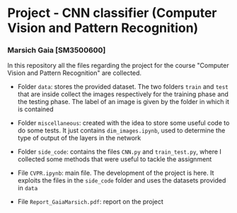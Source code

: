 # Project - CNN classifier (Computer Vision and Pattern Recognition)

### Marsich Gaia [SM3500600]
In this repository all the files regarding the project for the course "Computer Vision and Pattern Recognition" are collected.


* Folder `data`: stores the provided dataset. The two folders `train` and `test` that are inside collect the images respectively for the training phase and the testing phase. The label of an image is given by the folder in which it is contained

* Folder `miscellaneous`: created with the idea to store some useful code to do some tests. It just contains `dim_images.ipynb`, used to determine the type of output of the layers in the network

* Folder `side_code`: contains the files `CNN.py` and `train_test.py`, where I collected some methods that were useful to tackle the assignment

* File `CVPR.ipynb`: main file. The development of the project is here. It exploits the files in the `side_code` folder and uses the datasets provided in `data`

* File `Report_GaiaMarsich.pdf`: report on the project
